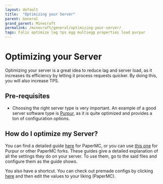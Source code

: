 ```yaml
---
layout: default
title:  "Optimizing your Server"
parent: General
grand_parent: Minecraft
permalink: /minecraft/general/optimizing-your-server/
tags: Falix optimize lag tps egg multiegg properties load purpur 
---
```


# Optimizing your Server
Optimizing your server is a great idea to reduce lag and server load, as it increases its efficiency by letting it process requests quicker. By doing this, you will also increase TPS.

## Pre-requisites
- Choosing the right server type is very important. An example of a good server software type is [Purpur](https://purpur.pl3x.net/), as it is quite optimized and provides a ton of configuration options.

## How do I optimize my Server?
You can find a detailed guide [here](https://www.spigotmc.org/threads/guide-server-optimization%E2%9A%A1.283181/) for PaperMC, or you can use [this one](https://github.com/YouHaveTrouble/minecraft-optimization) for Purpur or other PaperMC forks.
These guides give a detailed explanation of all the settings they do on your server. To use them, go to the said files and configure them as the guide shows.

You also have a shortcut. You can check out premade configs by clicking [here](https://github.com/flaxeneel2/pterodactyl-optimized-paper-egg) and then edit the values to your liking (PaperMC).

